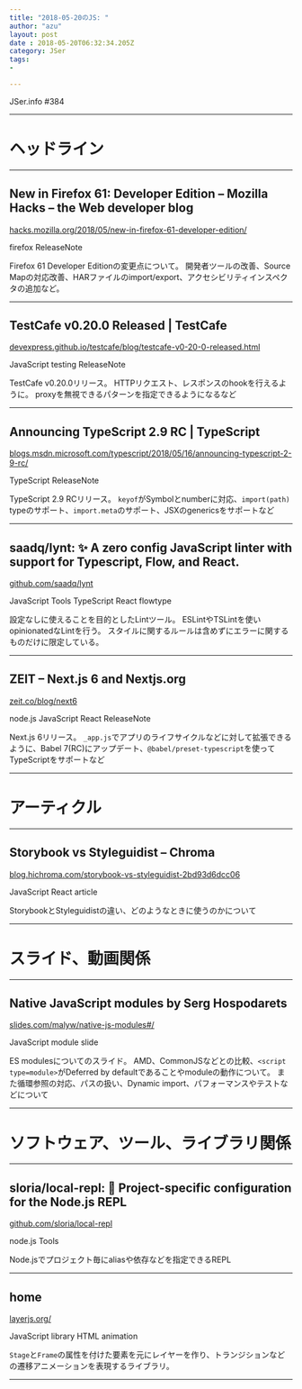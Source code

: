 ```yaml
---
title: "2018-05-20のJS: "
author: "azu"
layout: post
date : 2018-05-20T06:32:34.205Z
category: JSer
tags:
-

---
```


JSer.info #384

----

<h1 class="site-genre">ヘッドライン</h1>

----

## New in Firefox 61: Developer Edition – Mozilla Hacks – the Web developer blog
[hacks.mozilla.org/2018/05/new-in-firefox-61-developer-edition/](https://hacks.mozilla.org/2018/05/new-in-firefox-61-developer-edition/ "New in Firefox 61: Developer Edition – Mozilla Hacks – the Web developer blog")
<p class="jser-tags jser-tag-icon"><span class="jser-tag">firefox</span> <span class="jser-tag">ReleaseNote</span></p>

Firefox 61 Developer Editionの変更点について。
開発者ツールの改善、Source Mapの対応改善、HARファイルのimport/export、アクセシビリティインスペクタの追加など。


----

## TestCafe v0.20.0 Released | TestCafe
[devexpress.github.io/testcafe/blog/testcafe-v0-20-0-released.html](http://devexpress.github.io/testcafe/blog/testcafe-v0-20-0-released.html "TestCafe v0.20.0 Released | TestCafe")
<p class="jser-tags jser-tag-icon"><span class="jser-tag">JavaScript</span> <span class="jser-tag">testing</span> <span class="jser-tag">ReleaseNote</span></p>

TestCafe v0.20.0リリース。
HTTPリクエスト、レスポンスのhookを行えるように。
proxyを無視できるパターンを指定できるようになるなど


----

## Announcing TypeScript 2.9 RC | TypeScript
[blogs.msdn.microsoft.com/typescript/2018/05/16/announcing-typescript-2-9-rc/](https://blogs.msdn.microsoft.com/typescript/2018/05/16/announcing-typescript-2-9-rc/ "Announcing TypeScript 2.9 RC | TypeScript")
<p class="jser-tags jser-tag-icon"><span class="jser-tag">TypeScript</span> <span class="jser-tag">ReleaseNote</span></p>

TypeScript 2.9 RCリリース。
`keyof`がSymbolとnumberに対応、`import(path)` typeのサポート、`import.meta`のサポート、JSXのgenericsをサポートなど


----

## saadq/lynt: ✨ A zero config JavaScript linter with support for Typescript, Flow, and React.
[github.com/saadq/lynt](https://github.com/saadq/lynt "saadq/lynt: ✨ A zero config JavaScript linter with support for Typescript, Flow, and React.")
<p class="jser-tags jser-tag-icon"><span class="jser-tag">JavaScript</span> <span class="jser-tag">Tools</span> <span class="jser-tag">TypeScript</span> <span class="jser-tag">React</span> <span class="jser-tag">flowtype</span></p>

設定なしに使えることを目的としたLintツール。
ESLintやTSLintを使いopinionatedなLintを行う。
スタイルに関するルールは含めずにエラーに関するものだけに限定している。


----

## ZEIT – Next.js 6 and Nextjs.org
[zeit.co/blog/next6](https://zeit.co/blog/next6 "ZEIT – Next.js 6 and Nextjs.org")
<p class="jser-tags jser-tag-icon"><span class="jser-tag">node.js</span> <span class="jser-tag">JavaScript</span> <span class="jser-tag">React</span> <span class="jser-tag">ReleaseNote</span></p>

Next.js 6リリース。
`_app.js`でアプリのライフサイクルなどに対して拡張できるように、Babel 7(RC)にアップデート、`@babel/preset-typescript`を使ってTypeScriptをサポートなど


----
<h1 class="site-genre">アーティクル</h1>

----

## Storybook vs Styleguidist – Chroma
[blog.hichroma.com/storybook-vs-styleguidist-2bd93d6dcc06](https://blog.hichroma.com/storybook-vs-styleguidist-2bd93d6dcc06 "Storybook vs Styleguidist – Chroma")
<p class="jser-tags jser-tag-icon"><span class="jser-tag">JavaScript</span> <span class="jser-tag">React</span> <span class="jser-tag">article</span></p>

StorybookとStyleguidistの違い、どのようなときに使うのかについて


----
<h1 class="site-genre">スライド、動画関係</h1>

----

## Native JavaScript modules by Serg Hospodarets
[slides.com/malyw/native-js-modules#/](https://slides.com/malyw/native-js-modules#/ "Native JavaScript modules by Serg Hospodarets")
<p class="jser-tags jser-tag-icon"><span class="jser-tag">JavaScript</span> <span class="jser-tag">module</span> <span class="jser-tag">slide</span></p>

ES modulesについてのスライド。
AMD、CommonJSなどとの比較、`<script type=module>`がDeferred by defaultであることやmoduleの動作について。
また循環参照の対応、パスの扱い、Dynamic import、パフォーマンスやテストなどについて


----
<h1 class="site-genre">ソフトウェア、ツール、ライブラリ関係</h1>

----

## sloria/local-repl: 🐚 Project-specific configuration for the Node.js REPL
[github.com/sloria/local-repl](https://github.com/sloria/local-repl "sloria/local-repl: 🐚 Project-specific configuration for the Node.js REPL")
<p class="jser-tags jser-tag-icon"><span class="jser-tag">node.js</span> <span class="jser-tag">Tools</span></p>

Node.jsでプロジェクト毎にaliasや依存などを指定できるREPL


----

## home
[layerjs.org/](https://layerjs.org/ "home")
<p class="jser-tags jser-tag-icon"><span class="jser-tag">JavaScript</span> <span class="jser-tag">library</span> <span class="jser-tag">HTML</span> <span class="jser-tag">animation</span></p>

`Stage`と`Frame`の属性を付けた要素を元にレイヤーを作り、トランジションなどの遷移アニメーションを表現するライブラリ。


----
